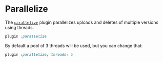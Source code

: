 # Parallelize

The [`parallelize`][parallelize] plugin parallelizes uploads and deletes of
multiple versions using threads.

```rb
plugin :parallelize
```

By default a pool of 3 threads will be used, but you can change that:

```rb
plugin :parallelize, threads: 5
```

[parallelize]: /lib/shrine/plugins/parallelize.rb
